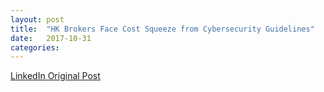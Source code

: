 ```yaml
---
layout: post
title:  "HK Brokers Face Cost Squeeze from Cybersecurity Guidelines"
date:   2017-10-31
categories:
---
```


[LinkedIn Original Post](https://www.linkedin.com/pulse/hk-brokers-face-cost-squeeze-from-cybersecurity-jp-reimann/?trackingId=767A3jCuY4fdcL%2F%2B97Eo0Q%3D%3D&lipi=urn%3Ali%3Apage%3Ad_flagship3_company%3B%2FI3eNUMPT8q5gX8MnZL%2BuA%3D%3D&licu=urn%3Ali%3Acontrol%3Ad_flagship3_company-object)

